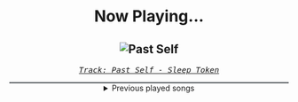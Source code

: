 <div align="center"> 
<h1>Now Playing...</h1>

![Past Self](https://i.scdn.co/image/ab67616d00001e020e48dcb579fd8e59d0a3c218)
--
_<samp><a href="https://open.spotify.com/track/0Uvf2v96tJ5CuyK0LtyAgd">Track: Past Self - Sleep Token</a></samp>_

<div style="border: 1px #4B5054 solid"></div>
<details>
  <summary>
    Previous played songs
  </summary>
  <table>
    <thead>
      <tr>
        <th>
          Artist
        </th>
        <th>
          Song
        </th>
        <th>
          Link
        </th>
      </tr>
    </thead>
    <tbody>
      <tr><td>Sleep Token</td><td>Past Self</td><td><a href="https://open.spotify.com/track/0Uvf2v96tJ5CuyK0LtyAgd">https://open.spotify.com/track/0Uvf2v96tJ5CuyK0LtyAgd</a></td></tr><tr><td>Sleep Token</td><td>Dangerous</td><td><a href="https://open.spotify.com/track/105Fwh9wijwT41rrfgSnrE">https://open.spotify.com/track/105Fwh9wijwT41rrfgSnrE</a></td></tr><tr><td>Sleep Token</td><td>Infinite Baths</td><td><a href="https://open.spotify.com/track/3lGs8BwNj35qaBx3uSOQdR">https://open.spotify.com/track/3lGs8BwNj35qaBx3uSOQdR</a></td></tr><tr><td>Sleep Token</td><td>Even In Arcadia</td><td><a href="https://open.spotify.com/track/4IixOTCzviJgIigKleiVbo">https://open.spotify.com/track/4IixOTCzviJgIigKleiVbo</a></td></tr><tr><td>Sleep Token</td><td>Caramel</td><td><a href="https://open.spotify.com/track/1QrbZhFYlViXd60g130vw1">https://open.spotify.com/track/1QrbZhFYlViXd60g130vw1</a></td></tr><tr><td>Sleep Token</td><td>Provider</td><td><a href="https://open.spotify.com/track/7JVAVLkkhpKOp8g4jX5Z12">https://open.spotify.com/track/7JVAVLkkhpKOp8g4jX5Z12</a></td></tr><tr><td>Sleep Token</td><td>Damocles</td><td><a href="https://open.spotify.com/track/3enIFKYJKSVyjXVzmup28I">https://open.spotify.com/track/3enIFKYJKSVyjXVzmup28I</a></td></tr><tr><td>Sleep Token</td><td>Emergence</td><td><a href="https://open.spotify.com/track/2OMjHcniFxzijWX7EaBrXE">https://open.spotify.com/track/2OMjHcniFxzijWX7EaBrXE</a></td></tr><tr><td>Sleep Token</td><td>Look To Windward</td><td><a href="https://open.spotify.com/track/4Lojbtk7XNMdSKRHSFbdkm">https://open.spotify.com/track/4Lojbtk7XNMdSKRHSFbdkm</a></td></tr><tr><td>SkyDxddy</td><td>Pretty Distraction</td><td><a href="https://open.spotify.com/track/6cPh0IceWYeMEeYmbSgIMG">https://open.spotify.com/track/6cPh0IceWYeMEeYmbSgIMG</a></td></tr><tr><td>Rustage</td><td>Leaders of History</td><td><a href="https://open.spotify.com/track/3lMzU05yGrGxBzj7nOzdxX">https://open.spotify.com/track/3lMzU05yGrGxBzj7nOzdxX</a></td></tr><tr><td>GHØSTKID</td><td>HELENA DRIVE</td><td><a href="https://open.spotify.com/track/0mmRQh4sjMPhzf91yDZHkf">https://open.spotify.com/track/0mmRQh4sjMPhzf91yDZHkf</a></td></tr><tr><td>GHØSTKID</td><td>HOLLYWOOD SUICIDE</td><td><a href="https://open.spotify.com/track/1J7zo8YfweYjt5XNWfHtoN">https://open.spotify.com/track/1J7zo8YfweYjt5XNWfHtoN</a></td></tr><tr><td>Rose Betts</td><td>Doodles</td><td><a href="https://open.spotify.com/track/5dyKkyFZYCOauwzXCnV75h">https://open.spotify.com/track/5dyKkyFZYCOauwzXCnV75h</a></td></tr><tr><td>SkyDxddy</td><td>BATTLEFIELD</td><td><a href="https://open.spotify.com/track/5a1x5D70PJnK713ZRVxfsm">https://open.spotify.com/track/5a1x5D70PJnK713ZRVxfsm</a></td></tr><tr><td>Citizen Soldier</td><td>Heavy</td><td><a href="https://open.spotify.com/track/6nNLganVtzUVmzlUSAQMDE">https://open.spotify.com/track/6nNLganVtzUVmzlUSAQMDE</a></td></tr><tr><td>Sleep Token</td><td>Damocles</td><td><a href="https://open.spotify.com/track/3enIFKYJKSVyjXVzmup28I">https://open.spotify.com/track/3enIFKYJKSVyjXVzmup28I</a></td></tr><tr><td>Archers</td><td>Never Enough</td><td><a href="https://open.spotify.com/track/6DeWcTN3V8XgWHyoWEtW54">https://open.spotify.com/track/6DeWcTN3V8XgWHyoWEtW54</a></td></tr><tr><td>Sleep Theory</td><td>Static</td><td><a href="https://open.spotify.com/track/5qq3jq7UJeILpqT92UvIGt">https://open.spotify.com/track/5qq3jq7UJeILpqT92UvIGt</a></td></tr><tr><td>Too Close To Touch</td><td>Sympathy</td><td><a href="https://open.spotify.com/track/1s4Nc5XFspnFHEHLv92gak">https://open.spotify.com/track/1s4Nc5XFspnFHEHLv92gak</a></td></tr>
    </tbody>
  </table>
</details>

</div>
